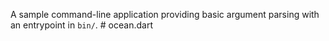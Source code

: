 A sample command-line application providing basic argument parsing with an entrypoint in `bin/`.
#   o c e a n . d a r t  
 